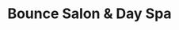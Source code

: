 ---
title: "Bounce Salon & Day Spa"
url: /middletown/bounce-salon-and-day-spa/
shop: hairdresser
---